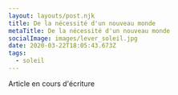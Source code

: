 ```yaml
---
layout: layouts/post.njk
title: De la nécessité d'un nouveau monde
metaTitle: De la nécessité d'un nouveau monde
socialImage: images/lever_soleil.jpg
date: 2020-03-22T18:05:43.673Z
tags:
  - soleil
---
```

Article en cours d'écriture